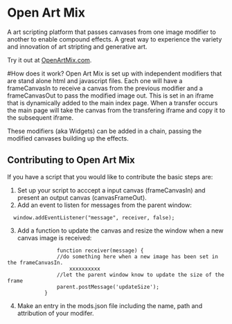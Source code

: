 # Open Art Mix
A art scripting platform that passes canvases from one image modifier to another to enable compound effects.  A great way to experience the variety and innovation of art stripting and generative art.  

Try it out at [OpenArtMix.com](https://www.openartmix.com).

#How does it work?
Open Art Mix is set up with independent modifiers that are stand alone html and javascript files.  Each one will have a frameCanvasIn to receive a canvas from the previous modifier and a frameCanvasOut to pass the modified image out.  This is set in an iframe that is dynamically added to the main index page.  When a transfer occurs the main page will take the canvas from the transfering iframe and copy it to the subsequent iframe.

These modifiers (aka Widgets) can be added in a chain, passing the modified canvases building up the effects.

## Contributing to Open Art Mix
If you have a script that you would like to contribute the basic steps are:
1. Set up your script to acccept a input canvas (frameCanvasIn) and present an output canvas (canvasFrameOut).
2.  Add an event to listen for messages from the parent window:

```  window.addEventListener("message", receiver, false);```

3. Add a function to update the canvas and resize the window when a new canvas image is received:
```
                function receiver(message) {
                //do something here when a new image has been set in the frameCanvasIn.
                    xxxxxxxxxx
                //let the parent window know to update the size of the frame
                parent.postMessage('updateSize');
            }
```
4.  Make an entry in the mods.json file including the name, path and attribution of your modifer.            